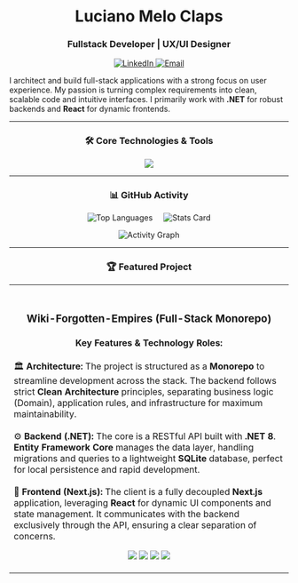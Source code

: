 <h1 align="center">Luciano Melo Claps</h1>
<h3 align="center">Fullstack Developer | UX/UI Designer</h3>

<p align="center">
  <a href="https://www.linkedin.com/in/luciano-melo-claps/">
    <img alt="LinkedIn" src="https://img.shields.io/badge/LinkedIn-Profile-blue?style=for-the-badge&logo=linkedin">
  </a>
  <a href="mailto:meloclapsluciano@gmail.com">
    <img alt="Email" src="https://img.shields.io/badge/Email-Let's_Talk-red?style=for-the-badge&logo=gmail">
  </a>
</p>

I architect and build full-stack applications with a strong focus on user experience. My passion is turning complex requirements into clean, scalable code and intuitive interfaces. I primarily work with **.NET** for robust backends and **React** for dynamic frontends.

---
<h3 align="center">🛠️ Core Technologies & Tools</h3>

<p align="center">
  <img src="https://skillicons.dev/icons?i=cs,dotnet,react,nextjs,js,mysql,sqlite,git,github,figma,tailwindcss,materialui,scss" />
</p>

---




<h3 align="center">📊 GitHub Activity</h3>

<p align="center">
  <img src="https://github-readme-stats.vercel.app/api/top-langs?username=luciano-meloclaps&show_icons=true&locale=en&layout=compact&theme=tokyonight" alt="Top Languages" />
  &nbsp;&nbsp;&nbsp;
  <img src="https://github-readme-stats.vercel.app/api?username=luciano-meloclaps&show_icons=true&theme=radical" alt="Stats Card" />
</p>
<p align="center">
  <img src="https://github-readme-activity-graph.vercel.app/graph?username=luciano-meloclaps&theme=react-dark&hide_border=true&area=true" alt="Activity Graph" />
</p>

---

<h3 align="center">🏆 Featured Project</h3>

<table width="100%" align="center">
<tr>
<td align="center">
  <!--   <a href="https://github.com/luciano-meloclaps/Wiki-Forgotten-Empires">
    Reemplaza esta imagen con una captura de pantalla atractiva de tu proyecto.
      Puedes subir la imagen al propio repositorio y enlazarla.
    <img src="https://via.placeholder.com/800x400.png?text=Wiki-Forgotten-Empires+Project+Screenshot" alt="Wiki-Forgotten-Empires" />   -->
  </a>
  <br />
  
  <h3 align="center">Wiki-Forgotten-Empires (Full-Stack Monorepo)</h3>
   <h4 align="center">Key Features & Technology Roles:</h4>
  <p align="left">
    🏛️ <b>Architecture:</b> The project is structured as a <b>Monorepo</b> to streamline development across the stack. The backend follows strict <b>Clean Architecture</b> principles, separating business logic (Domain), application rules, and infrastructure for maximum maintainability.
    <br><br>
    ⚙️ <b>Backend (.NET):</b> The core is a RESTful API built with <b>.NET 8</b>. <b>Entity Framework Core</b> manages the data layer, handling migrations and queries to a lightweight <b>SQLite</b> database, perfect for local persistence and rapid development.
    <br><br>
    🎨 <b>Frontend (Next.js):</b> The client is a fully decoupled <b>Next.js</b> application, leveraging <b>React</b> for dynamic UI components and state management. It communicates with the backend exclusively through the API, ensuring a clear separation of concerns.
  </p>

 
  
  <p align="center">
    <img src="https://img.shields.io/badge/.NET-5C2D91?style=for-the-badge&logo=dotnet&logoColor=white" />
    <img src="https://img.shields.io/badge/Next.js-000000?style=for-the-badge&logo=nextdotjs&logoColor=white" />
    <img src="https://img.shields.io/badge/SQLite-003B57?style=for-the-badge&logo=sqlite&logoColor=white" />
    <img src="https://img.shields.io/badge/React-20232A?style=for-the-badge&logo=react&logoColor=61DAFB" />
  </p>
